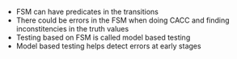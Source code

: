 * FSM can have predicates in the transitions  
* There could be errors in the FSM when doing CACC and finding inconstitencies in the truth values  
* Testing based on FSM is called model based testing  
* Model based testing helps detect errors at early stages  
